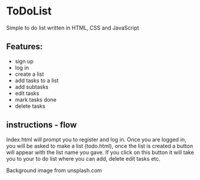 # ToDoList
Simple to do list written in HTML, CSS and JavaScript

## Features:
* sign up
* log in
* create a list
* add tasks to a list
* add subtasks
* edit tasks
* mark tasks done
* delete tasks

## instructions - flow
Index.html will prompt you to register and log in. Once you are logged in, you will be asked to make a list (todo.html), once the list is created a button will appear with the list name you gave. If you click on this button it will take you to your to do list where you can add, delete edit tasks etc.

Background image from unsplash.com

